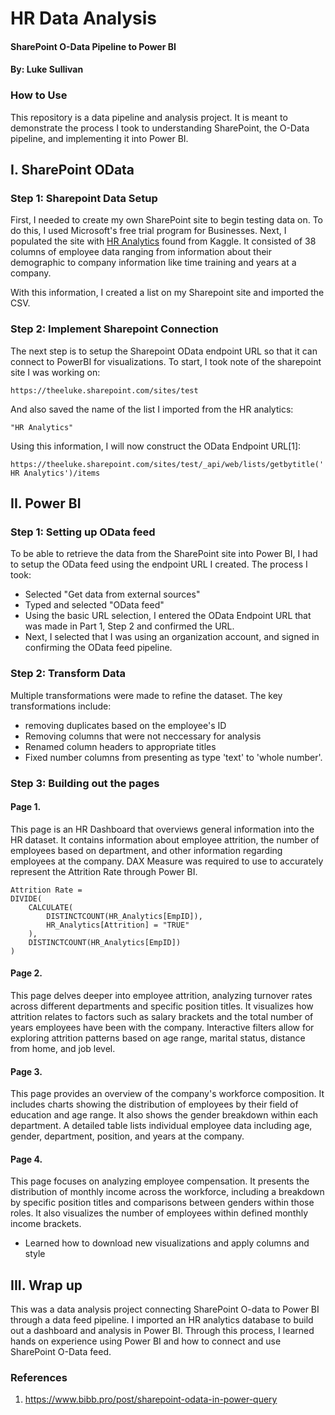 # HR Data Analysis 
#### SharePoint O-Data Pipeline to Power BI
#### By: Luke Sullivan 

### How to Use

This repository is a data pipeline and analysis project. It is meant to demonstrate the process I took to understanding SharePoint, the O-Data pipeline, and implementing it into Power BI.

## I. SharePoint OData

### Step 1: Sharepoint Data Setup

First, I needed to create my own SharePoint site to begin testing data on. To do this, I used Microsoft's free trial program for Businesses. Next, I populated the site with [HR Analytics](https://www.kaggle.com/datasets/anshika2301/hr-analytics-dataset/data?select=HR_Analytics.csv) found from Kaggle. It consisted of 38 columns of employee data ranging from information about their demographic to company information like time training and years at a company.

With this information, I created a list on my Sharepoint site and imported the CSV.

### Step 2: Implement Sharepoint Connection

The next step is to setup the Sharepoint OData endpoint URL so that it can connect to PowerBI for visualizations. 
To start, I took note of the sharepoint site I was working on:

```https://theeluke.sharepoint.com/sites/test```

And also saved the name of the list I imported from the HR analytics:

```"HR Analytics"```

Using this information, I will now construct the OData Endpoint URL[1]:

```https://theeluke.sharepoint.com/sites/test/_api/web/lists/getbytitle('HR Analytics')/items```

## II. Power BI

### Step 1: Setting up OData feed

To be able to retrieve the data from the SharePoint site into Power BI, I had to setup the OData feed using the endpoint URL I created.
The process I took:
- Selected "Get data from external sources"
- Typed and selected "OData feed"
- Using the basic URL selection, I entered the OData Endpoint URL that was made in Part 1, Step 2 and confirmed the URL.
- Next, I selected that I was using an organization account, and signed in confirming the OData feed pipeline.

### Step 2: Transform Data

Multiple transformations were made to refine the dataset. The key transformations include: 
- removing duplicates based on the employee's ID
- Removing columns that were not neccessary for analysis
- Renamed column headers to appropriate titles
- Fixed number columns from presenting as type 'text' to 'whole number'.

### Step 3: Building out the pages

#### Page 1.
This page is an HR Dashboard that overviews general information into the HR dataset. It contains information about employee attrition, the number of employees based on department, and other information regarding employees at the company. DAX Measure was required to use to accurately represent the Attrition Rate through Power BI.

``` 
Attrition Rate = 
DIVIDE(
    CALCULATE(
        DISTINCTCOUNT(HR_Analytics[EmpID]),
        HR_Analytics[Attrition] = "TRUE"
    ),
    DISTINCTCOUNT(HR_Analytics[EmpID])
)
```

#### Page 2.
This page delves deeper into employee attrition, analyzing turnover rates across different departments and specific position titles. It visualizes how attrition relates to factors such as salary brackets and the total number of years employees have been with the company. Interactive filters allow for exploring attrition patterns based on age range, marital status, distance from home, and job level.

#### Page 3.
This page provides an overview of the company's workforce composition. It includes charts showing the distribution of employees by their field of education and age range. It also shows the gender breakdown within each department. A detailed table lists individual employee data including age, gender, department, position, and years at the company.

#### Page 4.
This page focuses on analyzing employee compensation. It presents the distribution of monthly income across the workforce, including a breakdown by specific position titles and comparisons between genders within those roles. It also visualizes the number of employees within defined monthly income brackets.
- Learned how to download new visualizations and apply columns and style

## III. Wrap up
This was a data analysis project connecting SharePoint O-data to Power BI through a data feed pipeline. I imported an HR analytics database to build out a dashboard and analysis in Power BI. Through this process, I learned hands on experience using Power BI and how to connect and use SharePoint O-Data feed.


### References

1. https://www.bibb.pro/post/sharepoint-odata-in-power-query
